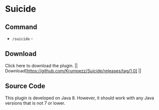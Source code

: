 # Suicide

## Command
- `/suicide` - 
## Download
Click here to download the plugin. || Download[https://github.com/Krumpezz/Suicide/releases/tag/1.0] ||
## Source Code
This plugin is developed on Java 8. However, it should work with any Java versions that is not 7 or lower.
